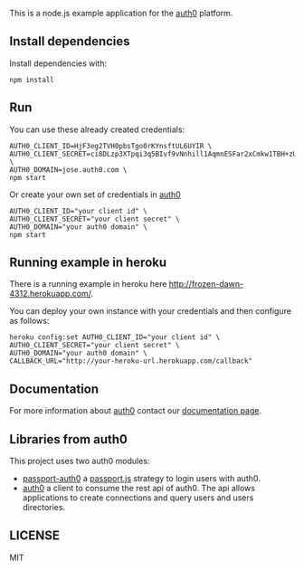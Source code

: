 This is a node.js example application for the [auth0](http://auth0.com) platform.

## Install dependencies

Install dependencies with:

	npm install

## Run 

You can use these already created credentials:

	AUTH0_CLIENT_ID=HjF3eg2TVH0pbsTgo0rKYnsftUL6UYIR \
	AUTH0_CLIENT_SECRET=ci8DLzp3XTpqi3q5BIvf9vNnhill1AqmnESFar2xCmkw1TBH+zULawkDxjctMLFa \
	AUTH0_DOMAIN=jose.auth0.com \
	npm start

Or create your own set of credentials in [auth0](http://app.auth0.com)

	AUTH0_CLIENT_ID="your client id" \
	AUTH0_CLIENT_SECRET="your client secret" \
	AUTH0_DOMAIN="your auth0 domain" \
	npm start

## Running example in heroku

There is a running example in heroku here <http://frozen-dawn-4312.herokuapp.com/>.

You can deploy your own instance with your credentials and then configure as follows:

	heroku config:set AUTH0_CLIENT_ID="your client id" \
	AUTH0_CLIENT_SECRET="your client secret" \
	AUTH0_DOMAIN="your auth0 domain" \
	CALLBACK_URL="http://your-heroku-url.herokuapp.com/callback"

## Documentation

For more information about [auth0](http://auth0..com) contact our [documentation page](http://docs.auth0.com/).

## Libraries from auth0

This project uses two auth0 modules:

-  [passport-auth0](https://github.com/qraftlabs/passport-auth0) a [passport.js](http://passportjs.org/) strategy to login users with auth0.
-  [auth0](https://github.com/qraftlabs/node-auth0) a client to consume the rest api of auth0. The api allows applications to create connections and query users and users directories.

## LICENSE

MIT